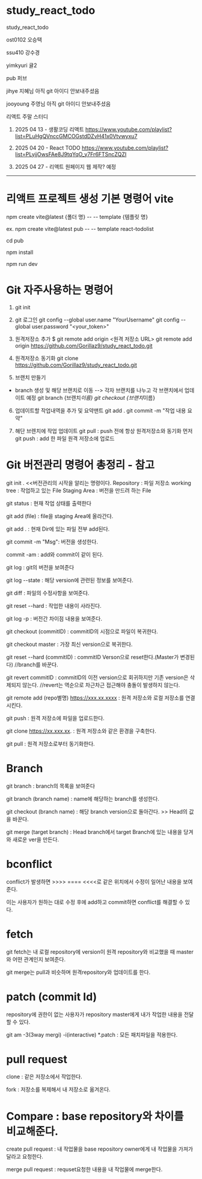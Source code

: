 # study_react_todo

study_react_todo

ost0102 오승택

ssu410 강수경

yimkyuri 귤2

pub 퍼브

jihye 지혜님 아직 git 아이디 안보내주셨음

jooyoung 주영님 아직 git 아이디 안보내주셨음

리액트 주말 스터디

1. 2025 04 13 - 생활코딩 리액트
   https://www.youtube.com/playlist?list=PLuHgQVnccGMCOGstdDZvH41x0Vtvwyxu7

2. 2025 04 20 - React TODO
   https://www.youtube.com/playlist?list=PLyjjOwsFAe8J9tqYqO_y7Fr6FTSncZQZI

3. 2025 04 27 - 리액트 원페이지 웹 제작? 예정

---

# 리액트 프로젝트 생성 기본 명령어 vite

npm create vite@latest {폴더 명} -- -- template {템플릿 명}

ex. npm create vite@latest pub -- -- template react-todolist

cd pub

npm install

npm run dev

# Git 자주사용하는 명령어

1. git init

2. git 로그인
   git config --global user.name "YourUsername"
   git config --global user.password "<your_token>"

3. 원격저장소 추가 $ git remote add origin <원격 저장소 URL>
   git remote add origin https://github.com/Gorillaz9/study_react_todo.git

4. 원격저장소 동기화
   git clone https://github.com/Gorillaz9/study_react_todo.git

5. 브랜치 만들기

- branch 생성 및 해당 브랜치로 이동 --> 각자 브랜치를 나누고 각 브랜치에서 업데이트 예정
  git branch {브랜치*이름}
  git checkout {브랜치*이름}

6. 업데이트할 작업내역을 추가 및 요약맨트
   git add .
   git commit -m "작업 내용 요약"

7. 해단 브렌치에 작업 업데이트
   git pull : push 전에 항상 원격저장소와 동기화 먼저
   git push : add 한 파일 원격 저장소에 업로드

# Git 버전관리 명령어 총정리 - 참고

git init . <<버전관리의 시작을 알리는 명령이다.
Repository : 파일 저장소
working tree : 작업하고 있는 File
Staging Area : 버전을 만드려 하는 File

git status : 현재 작업 상태를 출력한다

git add (file) : file을 staging Area에 올라간다.

git add . : 현재 Dir에 있는 파일 전부 add된다.

git commit -m "Msg": 버전을 생성한다.

commit -am : add와 commit이 같이 된다.

git log : git의 버전을 보여준다

git log --state : 해당 version에 관련된 정보를 보여준다.

git diff : 파일의 수정사항을 보여준다.

git reset --hard : 작업한 내용이 사라진다.

git log -p : 버전간 차이점 내용을 보여준다.

git checkout (commitID) : commitID의 시점으로 파일이 복귀한다.

git checkout master : 가장 최신 version으로 복귀한다.

git reset --hard (commitID) : commitID Verson으로 reset한다.(Master가 변경된다) //branch를 바꾼다.

git revert commitID : commitID의 이전 version으로 회귀하지만 기존 version은 삭제되지 않는다.
//revert는 역순으로 차근차근 접근해야 충돌이 발생하지 않는다.

git remote add (repo별명) https://xxx.xx.xxxx : 원격 저장소와 로컬 저장소를 연결시킨다.

git push : 원격 저장소에 파일을 업로드한다.

git clone https://xx.xxx.xx. : 원격 저장소와 같은 환경을 구축한다.

git pull : 원격 저장소로부터 동기화한다.

# Branch

git branch : branch의 목록을 보여준다

git branch (branch name) : name에 해당하는 branch를 생성한다.

git checkout (branch name) : 해당 branch version으로 돌아간다. >> Head의 값을 바꾼다.

git merge (target branch) : Head branch에서 target Branch에 있는 내용을 당겨와 새로운 ver을 만든다.

# bconflict

conflict가 발생하면 >>>> ==== <<<<로 같은 위치에서 수정이 일어난 내용을 보여준다.

이는 사용자가 원하는 대로 수정 후에 add하고 commit하면 conflict를 해결할 수 있다.

# fetch

git fetch는 내 로컬 repository에 version이 원격 repository와 비교했을 때 master와 어떤 관계인지 보여준다.

git merge는 pull과 비슷하며 원격repository와 업데이트를 한다.

# patch (commit Id)

repository에 권한이 없는 사용자가 repository master에게 내가 작업한 내용을 전달할 수 있다.

git am -3(3way mergi) -i(interactive) \*.patch : 모든 패치파일을 적용한다.

# pull request

clone : 같은 저장소에서 작업한다.

fork : 저장소를 복제해서 내 저장소로 옮겨온다.

# Compare : base repository와 차이를 비교해준다.

create pull request : 내 작업물을 base repository owner에게 내 작업물을 가져가달라고 요청한다.

merge pull request : requset요청한 내용을 내 작업물에 merge한다.
